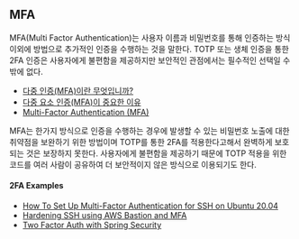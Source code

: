 ## MFA

MFA(Multi Factor Authentication)는 사용자 이름과 비밀번호를 통해 인증하는 방식 이외에 방법으로 추가적인 인증을 수행하는 것을 말한다. TOTP 또는 생체 인증을 통한 2FA 인증은 사용자에게 불편함을 제공하지만 보안적인 관점에서는 필수적인 선택일 수 밖에 없다.

- [다중 인증(MFA)이란 무엇입니까?](https://aws.amazon.com/ko/what-is/mfa/)
- [다중 요소 인증(MFA)이 중요한 이유](https://www.okta.com/kr/identity-101/why-mfa-is-everywhere/)
- [Multi-Factor Authentication (MFA)](https://auth0.com/docs/secure/multi-factor-authentication)

MFA는 한가지 방식으로 인증을 수행하는 경우에 발생할 수 있는 비밀번호 노출에 대한 취약점을 보완하기 위한 방법이며 TOTP를 통한 2FA를 적용한다고해서 완벽하게 보호되는 것은 보장하지 못한다. 사용자에게 불편함을 제공하기 때문에 TOTP 적용을 위한 코드를 여러 사람이 공유하여 더 보안적이지 않은 방식으로 이용되기도 한다.

#### 2FA Examples
- [How To Set Up Multi-Factor Authentication for SSH on Ubuntu 20.04](https://www.digitalocean.com/community/tutorials/how-to-set-up-multi-factor-authentication-for-ssh-on-ubuntu-20-04)
- [Hardening SSH using AWS Bastion and MFA](https://medium.com/kaodim-engineering/hardening-ssh-using-aws-bastion-and-mfa-45d491288872)
- [Two Factor Auth with Spring Security](https://www.baeldung.com/spring-security-two-factor-authentication-with-soft-token)